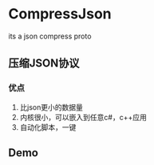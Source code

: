 # CompressJson
its a json compress proto 

## 压缩JSON协议
### 优点
  1. 比json更小的数据量
  2. 内核很小，可以嵌入到任意c#，c++应用
  3. 自动化脚本，一键
  
## Demo
